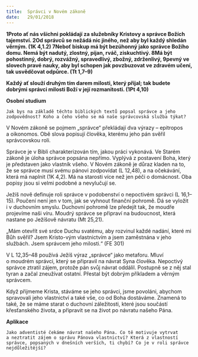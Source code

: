 ```yaml
---
title:  Správci v Novém zákoně
date:   29/01/2018
---
```


**1Proto ať nás všichni pokládají za služebníky Kristovy a správce Božích tajemství. 2Od správců se nežádá nic jiného, než aby byl každý shledán věrným. (1K 4,1.2) 7Neboť biskup má být bezúhonný jako správce Božího domu. Nemá být nadutý, zlostný, pijan, rváč, ziskuchtivý. 8Má být pohostinný, dobrý, rozvážný, spravedlivý, zbožný, zdrženlivý, 9pevný ve slovech pravé nauky, aby byl schopen jak povzbuzovat ve zdravém učení, tak usvědčovat odpůrce. (Tt 1,7–9)** 

**Každý ať slouží druhým tím darem milosti, který přijal; tak budete dobrými správci milosti Boží v její rozmanitosti. (1Pt 4,10)** 

**Osobní studium** 

`Jak bys na základě těchto biblických textů popsal správce a jeho zodpovědnost? Koho a čeho všeho se má naše správcovská služba týkat?` 

V Novém zákoně se pojmem „správce“ překládají dva výrazy – epitropos a oikonomos. Obě slova popisují člověka, kterému jeho pán svěřil správcovskou roli. 

Správce je v Bibli charakterizován tím, jakou práci vykonává. Ve Starém zákoně je úloha správce popsána nepřímo. Vyplývá z postavení Boha, který je představen jako vlastník všeho. V Novém zákoně je důraz kladen na to, že se správce musí svému pánovi zodpovídat (L 12,48), a na očekávání, která má naplnit (1K 4,2). Má na starosti více než jen péči o domácnost. Oba popisy jsou si velmi podobné a nevylučují se. 

Ježíš nově definuje roli správce v podobenství o nepoctivém správci (L 16,1–15). Poučení není jen v tom, jak se vyhnout finanční pohromě. Dá se vyložit i v duchovním smyslu. Duchovní pohromě lze předejít tak, že moudře projevíme naši víru. Moudrý správce se připraví na budoucnost, která nastane po Ježíšově návratu (Mt 25,21). 

„Mám otevřít své srdce Duchu svatému, aby rozvinul každé nadání, které mi Bůh svěřil? Jsem Kristo-vým vlastnictvím a jsem zaměstnána v jeho službách. Jsem správcem jeho milosti.“ (FE 301) 

V L 12,35–48 používá Ježíš výraz „správce“ jako metaforu. Mluví o moudrém správci, který se připravil na návrat Syna člověka. Nepoctivý správce ztratil zájem, protože pán svůj návrat oddálil. Postupně se z něj stal tyran a začal zneužívat ostatní. Přestal být dobrým příkladem a věrným správcem. 

Když přijmeme Krista, stáváme se jeho správci, jsme povoláni, abychom spravovali jeho vlastnictví a také vše, co od Boha dostáváme. Znamená to také, že se máme starat o duchovní záležitosti, které jsou součástí křesťanského života, a připravit se na život po návratu našeho Pána. 

**Aplikace** 

`Jako adventisté čekáme návrat našeho Pána. Co tě motivuje vytrvat a neztratit zájem o správu Pánova vlastnictví? Která z vlastností správce, popsaných v dnešních verších, ti chybí? Co je v roli správce nejdůležitější?`